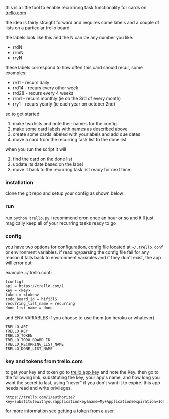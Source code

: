 this is a little tool to enable recurrinng task functionality for cards on [trello.com](http://trello.com)

the idea is fairly straight forward and requires some labels and a couple of lists on
a particular trello board

the labels look like this and the N can be any number you like:
* rrdN
* rrmN
* rryN

these labels correspond to how often this card should recur, some examples:
* rrd1 - recurs daily
* rrd14 - recurs every other week
* rrd28 - recurs every 4 weeks
* rrm1 - recurs monthly (ie on the 3rd of every month)
* rry1 - recurs yearly (ie each year on october 2nd)

so to get started:
1. make two lists and note their names for the config
2. make some card labels with names as described above
3. create some cards labeled with yourlabels and add due dates
4. move a card from the recurring task list to the done list

when you run the script it will
1. find the card on the done list
2. update its date based on the label
3. move it back to the recurring task list ready for next time

### installation
clone the git repo and setup your config as shown below

### run
run `python trello.py`
i recommend cron once an hour or so and it'll just magically keep all of your
recurring tasks ready to go

### config
you have two options for configuration, config file located at `~/.trello.conf` or environment variables.
if reading/parsing the config file fail for any reason it falls back to environment variables and if
they don't exist, the app will error out

example ~/.trello.conf:
```
[config]
api = https://trello.com/1
key = <key>
token = <token>
todo_board_id = hifj3lS
recurring_list_name = recurring
done_list_name = done
```

and ENV VARIABLES if you choose to use them (on heroku or whatever)
```
TRELLO_API
TRELLO_KEY
TRELLO_TOKEN
TRELLO_TODO_BOARD_ID
TRELLO_RECURRING_LIST_NAME
TRELLO_DONE_LIST_NAME
```

### key and tokens from trello.com
to get your key and token go to [trello app key](https://trello.com/app-key) and note the Key.
then go to the following link, substituting the key, your app's name, and how long you want the secret to last,
using "never" if you don't want it to expire. this app needs read and write privileges.
```
https://trello.com/1/authorize?key=substitutewithyourapplicationkey&name=My+Application&expiration=1day&response_type=token&scope=read,write
```

for more information see [getting a token from a user](https://trello.com/docs/gettingstarted/index.html#getting-a-token-from-a-user)


